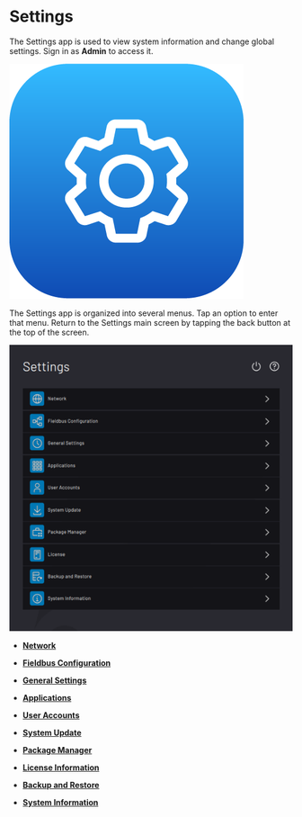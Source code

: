 # Settings

The Settings app is used to view system information and change global settings. Sign in as **Admin** to access it.

![](../Images/Settings/Settings-Icon.png)

The Settings app is organized into several menus. Tap an option to enter that menu. Return to the Settings main screen by tapping the back button at the top of the screen.

![](../Images/Settings/Home.png)

-   **[Network](../Settings/Network.md)**  

-   **[Fieldbus Configuration](../Settings/FieldbusConfiguration.md)**  

-   **[General Settings](../Settings/GeneralSettings.md)**  

-   **[Applications](../Settings/Applications.md)**  

-   **[User Accounts](../Settings/UserAccounts.md)**  

-   **[System Update](../Settings/SystemUpdate.md)**  

-   **[Package Manager](../Settings/PackageManager.md)**  

-   **[License Information](../Settings/LicenseInfo.md)**  

-   **[Backup and Restore](../Settings/BackupAndRestore.md)**  

-   **[System Information](../Settings/SystemInfo.md)**  


